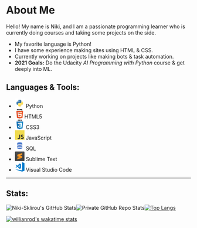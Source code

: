 # About Me

Hello! My name is Niki, and I am a passionate programming learner who is currently doing courses and taking some projects on the side.

- My favorite language is Python!
- I have some experience making sites using HTML & CSS.
- Currently working on projects like making bots & task automation.
- **2021 Goals:** Do the Udacity *AI Programming with Python* course & get deeply into ML.

## Languages & Tools:

- <img alt="Python" width="26px" src="https://raw.githubusercontent.com/github/explore/80688e429a7d4ef2fca1e82350fe8e3517d3494d/topics/python/python.png" /> Python
-  <img alt="HTML5" width="26px" src="https://raw.githubusercontent.com/github/explore/80688e429a7d4ef2fca1e82350fe8e3517d3494d/topics/html/html.png" />HTML5
- <img alt="CSS3" width="26px" src="https://raw.githubusercontent.com/github/explore/80688e429a7d4ef2fca1e82350fe8e3517d3494d/topics/css/css.png" /> CSS3
- <img alt="JavaScript" width="26px" src="https://raw.githubusercontent.com/github/explore/80688e429a7d4ef2fca1e82350fe8e3517d3494d/topics/javascript/javascript.png" /> JavaScript
- <img alt="SQL" width="26px" src="https://raw.githubusercontent.com/github/explore/80688e429a7d4ef2fca1e82350fe8e3517d3494d/topics/sql/sql.png" /> SQL
- <img alt="Sublime Text" width="26px" src="https://raw.githubusercontent.com/github/explore/80688e429a7d4ef2fca1e82350fe8e3517d3494d/topics/sublime-text/sublime-text.png" /> Sublime Text
- <img alt="Visual Studio Code" width="26px" src="https://raw.githubusercontent.com/github/explore/80688e429a7d4ef2fca1e82350fe8e3517d3494d/topics/visual-studio-code/visual-studio-code.png" /> Visual Studio Code

---

## Stats:

<img align="left" alt="Niki-Sklirou's GitHub Stats" src="https://github-readme-stats.vercel.app/api?username=Niki-Sklirou&show_icons=true&hide_border=true&count_private=true&theme=midnight-purple&icon_color=4b33ff" />

<img align="left" alt="Private GitHub Repo Stats" src="https://github-readme-stats.vercel.app/api?username=merashie&custom_title=Private GitHub Repo Stats&show_icons=true&hide_border=true&count_private=true&theme=midnight-purple&title_color=3d4aff&hide=contribs,issues" />

[![Top Langs](https://github-readme-stats.vercel.app/api/top-langs/?username=Niki-Sklirou&layout=compact&hide_border=true&theme=midnight-purple&icon_color=4b33ffl)](https://github.com/Niki-Sklirou/github-readme-stats)

[![willianrod's wakatime stats](https://github-readme-stats.vercel.app/api/wakatime?username=Niki_Sklirou&show_icons=true&hide_border=true&theme=midnight-purple&icon_color=4b33ff)](https://github.com/Niki-Sklirou/github-readme-stats)



 <!--START_SECTION:activity-->

<br><br>

[codewars]: https://www.codewars.com/users/merashie
